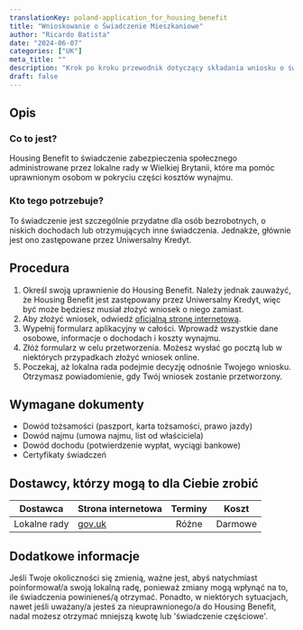 ```yaml
---
translationKey: poland-application_for_housing_benefit
title: "Wnioskowanie o Świadczenie Mieszkaniowe"
author: "Ricardo Batista"
date: "2024-06-07"
categories: ["UK"]
meta_title: ""
description: "Krok po kroku przewodnik dotyczący składania wniosku o świadczenie mieszkaniowe w Wielkiej Brytanii"
draft: false
---
```


## Opis
### Co to jest?
Housing Benefit to świadczenie zabezpieczenia społecznego administrowane przez lokalne rady w Wielkiej Brytanii, które ma pomóc uprawnionym osobom w pokryciu części kosztów wynajmu.

### Kto tego potrzebuje?
To świadczenie jest szczególnie przydatne dla osób bezrobotnych, o niskich dochodach lub otrzymujących inne świadczenia. Jednakże, głównie jest ono zastępowane przez Uniwersalny Kredyt.

## Procedura
1. Określ swoją uprawnienie do Housing Benefit. Należy jednak zauważyć, że Housing Benefit jest zastępowany przez Uniwersalny Kredyt, więc być może będziesz musiał złożyć wniosek o niego zamiast.
2. Aby złożyć wniosek, odwiedź [oficjalną stronę internetową](https://www.gov.uk/housing-benefit/how-to-claim).
3. Wypełnij formularz aplikacyjny w całości. Wprowadź wszystkie dane osobowe, informacje o dochodach i koszty wynajmu.
4. Złóż formularz w celu przetworzenia. Możesz wysłać go pocztą lub w niektórych przypadkach złożyć wniosek online.
5. Poczekaj, aż lokalna rada podejmie decyzję odnośnie Twojego wniosku. Otrzymasz powiadomienie, gdy Twój wniosek zostanie przetworzony.

## Wymagane dokumenty
- Dowód tożsamości (paszport, karta tożsamości, prawo jazdy)
- Dowód najmu (umowa najmu, list od właściciela)
- Dowód dochodu (potwierdzenie wypłat, wyciągi bankowe)
- Certyfikaty świadczeń

## Dostawcy, którzy mogą to dla Ciebie zrobić

| Dostawca        |     Strona internetowa     |     Terminy    |       Koszt      |
| --------------- | --------------- |  :-------------: | :-------------: |
| Lokalne rady  | [gov.uk](https://www.gov.uk) |      Różne       |        Darmowe       |

## Dodatkowe informacje
Jeśli Twoje okoliczności się zmienią, ważne jest, abyś natychmiast poinformował/a swoją lokalną radę, ponieważ zmiany mogą wpłynąć na to, ile świadczenia powinieneś/ą otrzymać. Ponadto, w niektórych sytuacjach, nawet jeśli uważany/a jesteś za nieuprawnionego/a do Housing Benefit, nadal możesz otrzymać mniejszą kwotę lub 'świadczenie częściowe'.